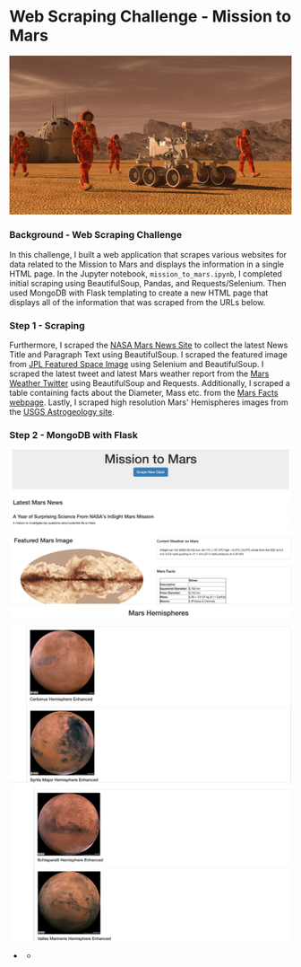 # Web Scraping Challenge - Mission to Mars

![Mission To Mars!](Mission_to_Mars/Images/mission_to_mars.png)

### Background - Web Scraping Challenge

In this challenge, I built a web application that scrapes various websites for data related to the Mission to Mars and displays the information in a single HTML page. In the Jupyter notebook, `mission_to_mars.ipynb`, I completed initial scraping using BeautifulSoup, Pandas, and Requests/Selenium. Then used MongoDB with Flask templating to create a new HTML page that displays all of the information that was scraped from the URLs below.

### Step 1 - Scraping

Furthermore, I scraped the [NASA Mars News Site](https://mars.nasa.gov/news/) to collect the latest News Title and Paragraph Text using BeautifulSoup. I scraped the featured image from [JPL Featured Space Image](https://www.jpl.nasa.gov/spaceimages/?search=&category=Mars) using Selenium and BeautifulSoup. I scraped the latest tweet and latest Mars weather report from the [Mars Weather Twitter](https://twitter.com/marswxreport?lang=en) using BeautifulSoup and Requests. Additionally, I scraped a table containing facts about the Diameter, Mass etc. from the [Mars Facts webpage](https://space-facts.com/mars/). Lastly, I scraped high resolution Mars' Hemispheres images from the [USGS Astrogeology site](https://astrogeology.usgs.gov/search/results?q=hemisphere+enhanced&k1=target&v1=Mars).


### Step 2 - MongoDB with Flask

![final_app_part1.png](Mission_to_Mars/Images/final_app_part1.png)
![final_app_part2.png](Mission_to_Mars/Images/final_app_part2.png)
![final_app_part3.png](Mission_to_Mars/Images/final_app_part3.png)
- - 